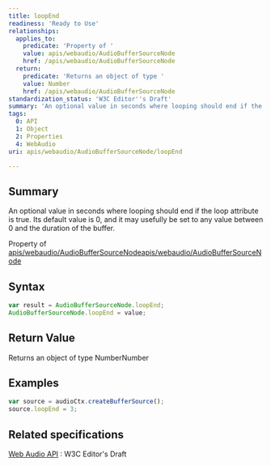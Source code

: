 ```yaml
---
title: loopEnd
readiness: 'Ready to Use'
relationships:
  applies_to:
    predicate: 'Property of '
    value: apis/webaudio/AudioBufferSourceNode
    href: /apis/webaudio/AudioBufferSourceNode
  return:
    predicate: 'Returns an object of type '
    value: Number
    href: /apis/webaudio/AudioBufferSourceNode
standardization_status: 'W3C Editor''s Draft'
summary: 'An optional value in seconds where looping should end if the loop attribute is true. Its default value is 0, and it may usefully be set to any value between 0 and the duration of the buffer.'
tags:
  0: API
  1: Object
  2: Properties
  4: WebAudio
uri: apis/webaudio/AudioBufferSourceNode/loopEnd

---
```

## Summary

An optional value in seconds where looping should end if the loop attribute is true. Its default value is 0, and it may usefully be set to any value between 0 and the duration of the buffer.

Property of [apis/webaudio/AudioBufferSourceNode](/apis/webaudio/AudioBufferSourceNode)[apis/webaudio/AudioBufferSourceNode](/apis/webaudio/AudioBufferSourceNode)

## Syntax

``` js
var result = AudioBufferSourceNode.loopEnd;
AudioBufferSourceNode.loopEnd = value;
```

## Return Value

Returns an object of type NumberNumber

## Examples

``` js
var source = audioCtx.createBufferSource();
source.loopEnd = 3;
```

## Related specifications

[Web Audio API](http://webaudio.github.io/web-audio-api/)
:   W3C Editor's Draft
